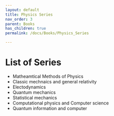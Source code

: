 ```yaml
---
layout: default
title: Physics Series
nav_order: 3
parent: Books
has_children: true
permalink: /docs/Books/Physics_Series

---
```



# List of Series

* Matheamtical Methods of Physics
* Classic mechnaics and general relativity
* Electodynamics
* Quantum mechanics
* Statistical mechanics
* Computational physics and Computer science
* Quantum information and computer
